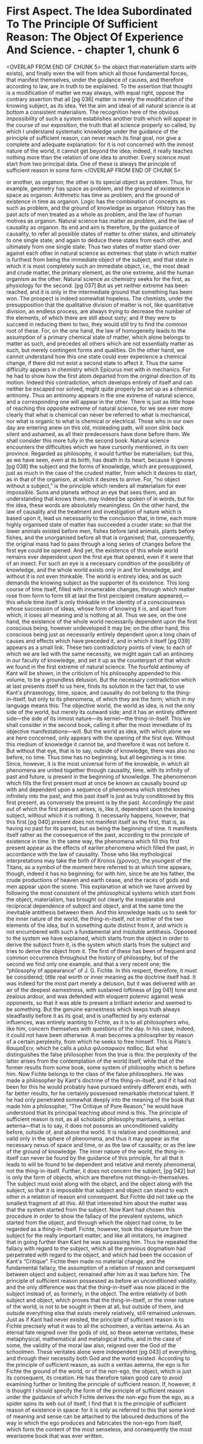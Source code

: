 # First Aspect. The Idea Subordinated To The Principle Of Sufficient Reason: The Object Of Experience And Science. - chapter 1, chunk 6

<OVERLAP FROM END OF CHUNK 5>
the object that materialism starts with exists), and finally even the will from which all those fundamental forces, that manifest themselves, under the guidance of causes, and therefore according to law, are in truth to be explained. To the assertion that thought is a modification of matter we may always, with equal right, oppose the contrary assertion that all [pg 036] matter is merely the modification of the knowing subject, as its idea. Yet the aim and ideal of all natural science is at bottom a consistent materialism. The recognition here of the obvious impossibility of such a system establishes another truth which will appear in the course of our exposition, the truth that all science properly so called, by which I understand systematic knowledge under the guidance of the principle of sufficient reason, can never reach its final goal, nor give a complete and adequate explanation: for it is not concerned with the inmost nature of the world, it cannot get beyond the idea; indeed, it really teaches nothing more than the relation of one idea to another. Every science must start from two principal data. One of these is always the principle of sufficient reason in some form
</OVERLAP FROM END OF CHUNK 5>

or another, as organon; the other is its special object as problem. Thus, for example, geometry has space as problem, and the ground of existence in space as organon. Arithmetic has time as problem, and the ground of existence in time as organon. Logic has the combination of concepts as such as problem, and the ground of knowledge as organon. History has the past acts of men treated as a whole as problem, and the law of human motives as organon. Natural science has matter as problem, and the law of causality as organon. Its end and aim is therefore, by the guidance of causality, to refer all possible states of matter to other states, and ultimately to one single state; and again to deduce these states from each other, and ultimately from one single state. Thus two states of matter stand over against each other in natural science as extremes: that state in which matter is furthest from being the immediate object of the subject, and that state in which it is most completely such an immediate object, i.e., the most dead and crude matter, the primary element, as the one extreme, and the human organism as the other. Natural science as chemistry seeks for the first, as physiology for the second. [pg 037] But as yet neither extreme has been reached, and it is only in the intermediate ground that something has been won. The prospect is indeed somewhat hopeless. The chemists, under the presupposition that the qualitative division of matter is not, like quantitative division, an endless process, are always trying to decrease the number of the elements, of which there are still about sixty; and if they were to succeed in reducing them to two, they would still try to find the common root of these. For, on the one hand, the law of homogeneity leads to the assumption of a primary chemical state of matter, which alone belongs to matter as such, and precedes all others which are not essentially matter as such, but merely contingent forms and qualities. On the other hand, we cannot understand how this one state could ever experience a chemical change, if there did not exist a second state to affect it. Thus the same difficulty appears in chemistry which Epicurus met with in mechanics. For he had to show how the first atom departed from the original direction of its motion. Indeed this contradiction, which develops entirely of itself and can neither be escaped nor solved, might quite properly be set up as a chemical antinomy. Thus an antinomy appears in the one extreme of natural science, and a corresponding one will appear in the other. There is just as little hope of reaching this opposite extreme of natural science, for we see ever more clearly that what is chemical can never be referred to what is mechanical, nor what is organic to what is chemical or electrical. Those who in our own day are entering anew on this old, misleading path, will soon slink back silent and ashamed, as all their predecessors have done before them. We shall consider this more fully in the second book. Natural science encounters the difficulties which we have cursorily mentioned, in its own province. Regarded as philosophy, it would further be materialism; but this, as we have seen, even at its birth, has death in its heart, because it ignores [pg 038] the subject and the forms of knowledge, which are presupposed, just as much in the case of the crudest matter, from which it desires to start, as in that of the organism, at which it desires to arrive. For, “no object without a subject,” is the principle which renders all materialism for ever impossible. Suns and planets without an eye that sees them, and an understanding that knows them, may indeed be spoken of in words, but for the idea, these words are absolutely meaningless. On the other hand, the law of causality and the treatment and investigation of nature which is based upon it, lead us necessarily to the conclusion that, in time, each more highly organised state of matter has succeeded a cruder state: so that the lower animals existed before men, fishes before land animals, plants before fishes, and the unorganised before all that is organised; that, consequently, the original mass had to pass through a long series of changes before the first eye could be opened. And yet, the existence of this whole world remains ever dependent upon the first eye that opened, even if it were that of an insect. For such an eye is a necessary condition of the possibility of knowledge, and the whole world exists only in and for knowledge, and without it is not even thinkable. The world is entirely idea, and as such demands the knowing subject as the supporter of its existence. This long course of time itself, filled with innumerable changes, through which matter rose from form to form till at last the first percipient creature appeared,—this whole time itself is only thinkable in the identity of a consciousness whose succession of ideas, whose form of knowing it is, and apart from which, it loses all meaning and is nothing at all. Thus we see, on the one hand, the existence of the whole world necessarily dependent upon the first conscious being, however undeveloped it may be; on the other hand, this conscious being just as necessarily entirely dependent upon a long chain of causes and effects which have preceded it, and in which it itself [pg 039] appears as a small link. These two contradictory points of view, to each of which we are led with the same necessity, we might again call an antinomy in our faculty of knowledge, and set it up as the counterpart of that which we found in the first extreme of natural science. The fourfold antinomy of Kant will be shown, in the criticism of his philosophy appended to this volume, to be a groundless delusion. But the necessary contradiction which at last presents itself to us here, finds its solution in the fact that, to use Kant's phraseology, time, space, and causality do not belong to the thing-in-itself, but only to its phenomena, of which they are the form; which in my language means this: The objective world, the world as idea, is not the only side of the world, but merely its outward side; and it has an entirely different side—the side of its inmost nature—its kernel—the thing-in-itself. This we shall consider in the second book, calling it after the most immediate of its objective manifestations—will. But the world as idea, with which alone we are here concerned, only appears with the opening of the first eye. Without this medium of knowledge it cannot be, and therefore it was not before it. But without that eye, that is to say, outside of knowledge, there was also no before, no time. Thus time has no beginning, but all beginning is in time. Since, however, it is the most universal form of the knowable, in which all phenomena are united together through causality, time, with its infinity of past and future, is present in the beginning of knowledge. The phenomenon which fills the first present must at once be known as causally bound up with and dependent upon a sequence of phenomena which stretches infinitely into the past, and this past itself is just as truly conditioned by this first present, as conversely the present is by the past. Accordingly the past out of which the first present arises, is, like it, dependent upon the knowing subject, without which it is nothing. It necessarily happens, however, that this first [pg 040] present does not manifest itself as the first, that is, as having no past for its parent, but as being the beginning of time. It manifests itself rather as the consequence of the past, according to the principle of existence in time. In the same way, the phenomena which fill this first present appear as the effects of earlier phenomena which filled the past, in accordance with the law of causality. Those who like mythological interpretations may take the birth of Kronos (χρονος), the youngest of the Titans, as a symbol of the moment here referred to at which time appears, though, indeed it has no beginning; for with him, since he ate his father, the crude productions of heaven and earth cease, and the races of gods and men appear upon the scene. This explanation at which we have arrived by following the most consistent of the philosophical systems which start from the object, materialism, has brought out clearly the inseparable and reciprocal dependence of subject and object, and at the same time the inevitable antithesis between them. And this knowledge leads us to seek for the inner nature of the world, the thing-in-itself, not in either of the two elements of the idea, but in something quite distinct from it, and which is not encumbered with such a fundamental and insoluble antithesis. Opposed to the system we have explained, which starts from the object in order to derive the subject from it, is the system which starts from the subject and tries to derive the object from it. The first of these has been of frequent and common occurrence throughout the history of philosophy, but of the second we find only one example, and that a very recent one; the “philosophy of appearance” of J. G. Fichte. In this respect, therefore, it must be considered; little real worth or inner meaning as the doctrine itself had. It was indeed for the most part merely a delusion, but it was delivered with an air of the deepest earnestness, with sustained loftiness of [pg 041] tone and zealous ardour, and was defended with eloquent polemic against weak opponents, so that it was able to present a brilliant exterior and seemed to be something. But the genuine earnestness which keeps truth always steadfastly before it as its goal, and is unaffected by any external influences, was entirely wanting to Fichte, as it is to all philosophers who, like him, concern themselves with questions of the day. In his case, indeed, it could not have been otherwise. A man becomes a philosopher by reason of a certain perplexity, from which he seeks to free himself. This is Plato's θαυμαξειν, which he calls a μαλα φιλοσοφικον παθος. But what distinguishes the false philosopher from the true is this: the perplexity of the latter arises from the contemplation of the world itself, while that of the former results from some book, some system of philosophy which is before him. Now Fichte belongs to the class of the false philosophers. He was made a philosopher by Kant's doctrine of the thing-in-itself, and if it had not been for this he would probably have pursued entirely different ends, with far better results, for he certainly possessed remarkable rhetorical talent. If he had only penetrated somewhat deeply into the meaning of the book that made him a philosopher, “The Critique of Pure Reason,” he would have understood that its principal teaching about mind is this. The principle of sufficient reason is not, as all scholastic philosophy maintains, a veritas aeterna—that is to say, it does not possess an unconditioned validity before, outside of, and above the world. It is relative and conditioned, and valid only in the sphere of phenomena, and thus it may appear as the necessary nexus of space and time, or as the law of causality, or as the law of the ground of knowledge. The inner nature of the world, the thing-in-itself can never be found by the guidance of this principle, for all that it leads to will be found to be dependent and relative and merely phenomenal, not the thing-in-itself. Further, it does not concern the subject, [pg 042] but is only the form of objects, which are therefore not things-in-themselves. The subject must exist along with the object, and the object along with the subject, so that it is impossible that subject and object can stand to each other in a relation of reason and consequent. But Fichte did not take up the smallest fragment of all this. All that interested him about the matter was that the system started from the subject. Now Kant had chosen this procedure in order to show the fallacy of the prevalent systems, which started from the object, and through which the object had come, to be regarded as a thing-in-itself. Fichte, however, took this departure from the subject for the really important matter, and like all imitators, he imagined that in going further than Kant he was surpassing him. Thus he repeated the fallacy with regard to the subject, which all the previous dogmatism had perpetrated with regard to the object, and which had been the occasion of Kant's “Critique”. Fichte then made no material change, and the fundamental fallacy, the assumption of a relation of reason and consequent between object and subject, remained after him as it was before him. The principle of sufficient reason possessed as before an unconditioned validity, and the only difference was that the thing-in-itself was now placed in the subject instead of, as formerly, in the object. The entire relativity of both subject and object, which proves that the thing-in-itself, or the inner nature of the world, is not to be sought in them at all, but outside of them, and outside everything else that exists merely relatively, still remained unknown. Just as if Kant had never existed, the principle of sufficient reason is to Fichte precisely what it was to all the schoolmen, a veritas aeterna. As an eternal fate reigned over the gods of old, so these aeternæ veritates, these metaphysical, mathematical and metalogical truths, and in the case of some, the validity of the moral law also, reigned over the God of the schoolmen. These veritates alone were independent [pg 043] of everything, and through their necessity both God and the world existed. According to the principle of sufficient reason, as such a veritas aeterna, the ego is for Fichte the ground of the world, or of the non-ego, the object, which is just its consequent, its creation. He has therefore taken good care to avoid examining further or limiting the principle of sufficient reason. If, however, it is thought I should specify the form of the principle of sufficient reason under the guidance of which Fichte derives the non-ego from the ego, as a spider spins its web out of itself, I find that it is the principle of sufficient reason of existence in space: for it is only as referred to this that some kind of meaning and sense can be attached to the laboured deductions of the way in which the ego produces and fabricates the non-ego from itself, which form the content of the most senseless, and consequently the most wearisome book that was ever written.